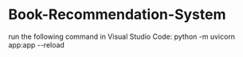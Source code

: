 # Book-Recommendation-System

 run the following command in Visual Studio Code:
 python -m uvicorn app:app --reload

